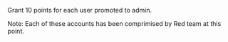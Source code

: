 Grant 10 points for each user promoted to admin.

Note: Each of these accounts has been comprimised by Red team at this point.